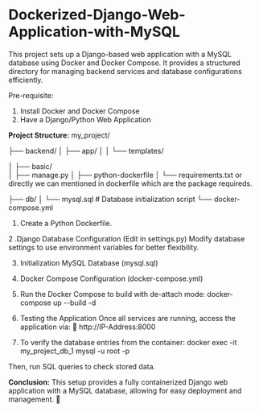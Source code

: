 # Dockerized-Django-Web-Application-with-MySQL

This project sets up a Django-based web application with a MySQL database using Docker and Docker Compose. It provides a structured directory for managing backend services and database configurations efficiently.

Pre-requisite:
1. Install Docker and Docker Compose
2. Have a Django/Python Web Application
   
**Project Structure:**
my_project/

├── backend/
│   ├── app/
│   │   └── templates/

│   ├── basic/         
│   ├── manage.py
│   ├── python-dockerfile
│   └── requirements.txt or directly we can mentioned in dockerfile which are the package requireds. 

├── db/
│   └── mysql.sql  # Database initialization script
└── docker-compose.yml

1. Create a Python Dockerfile.

2 .Django Database Configuration (Edit in settings.py)
Modify database settings to use environment variables for better flexibility.

3. Initialization MySQL Database (mysql.sql)

4. Docker Compose Configuration (docker-compose.yml)

5. Run the Docker Compose to build with de-attach mode:
docker-compose up --build -d

6. Testing the Application
Once all services are running, access the application via:
🔗 http://IP-Address:8000

7. To verify the database entries from the container:
docker exec -it my_project_db_1 mysql -u root -p

Then, run SQL queries to check stored data.

**Conclusion:**
This setup provides a fully containerized Django web application with a MySQL database, allowing for easy deployment and management. 🚀

